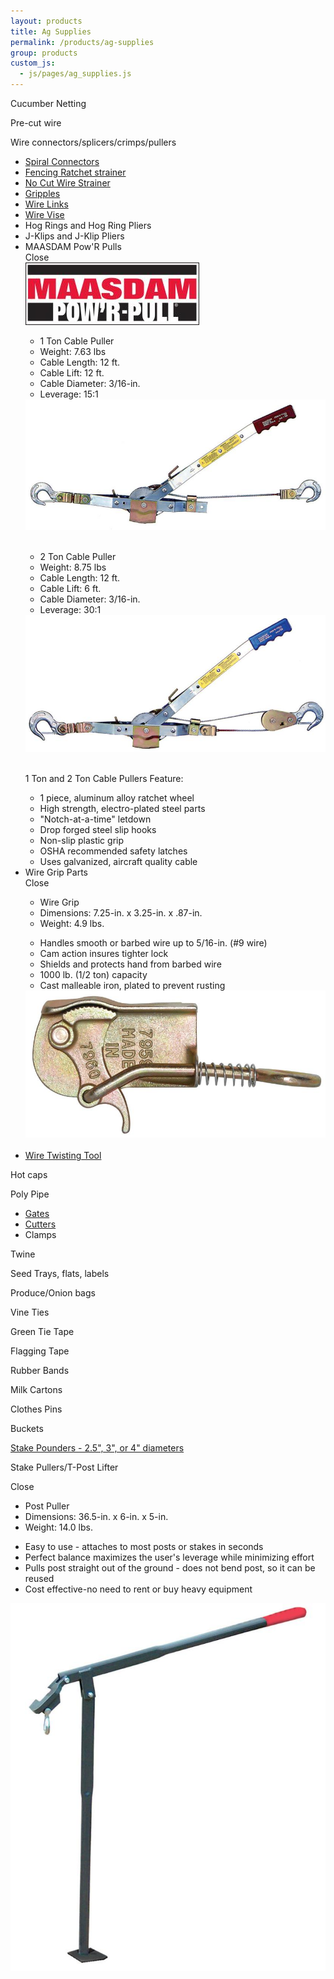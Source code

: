 ```yaml
---
layout: products
title: Ag Supplies
permalink: /products/ag-supplies
group: products
custom_js:
  - js/pages/ag_supplies.js
---
```


<p>Cucumber Netting</p>

<p>Pre-cut wire</p>

<p>Wire connectors/splicers/crimps/pullers</p>

<ul class='products'>
    <li>
        <a href='/images/vineyard-spiral-connectors.jpg'
                rel='lightbox'>
            Spiral Connectors
        </a>
    </li>
    <li>
        <a href='/images/fencing-ratchet-strainer.jpg'
                rel='lightbox'>
            Fencing Ratchet strainer
        </a>
    </li>
    <li>
        <a href='/images/no-cut-wire-strainer.jpeg'
                rel='lightbox'>
            No Cut Wire Strainer
        </a>
    </li>
    <li>
        <a href='/images/gripples.jpg' rel='lightbox'>
            Gripples
        </a>
    </li>
    <li>
        <a href='/images/wire-link.jpg' rel='lightbox'>
            Wire Links
        </a>
    </li>
    <li>
        <a href='/images/wire-vise.jpg' rel='lightbox'>
            Wire Vise
        </a>
    </li>
    <li>Hog Rings and Hog Ring Pliers</li>
    <li>J-Klips and J-Klip Pliers</li>
    <li>
        <span id='show-maasdam' class='clickable'>
            MAASDAM Pow'R Pulls
        </span>
        <div class='onclick-box' id='maasdam'>
            <div class='close clickable'>Close</div>
            <img src='/images/maasdam-banner.jpg'
                    alt='maasdam' />
            <div class='float-left small'>
                <ul>
                    <li class='bold'>1 Ton Cable Puller</li>
                    <li>Weight: 7.63 lbs</li>
                    <li>Cable Length: 12 ft.</li>
                    <li>Cable Lift: 12 ft.</li>
                    <li>Cable Diameter: 3/16-in.</li>
                    <li>Leverage: 15:1</li>
                </ul>
            </div>
            <div class='float-right'>
                <a href='/images/pullr-1t.jpg' rel='lightbox'>
                    <img src='/images/pullr-1t.jpg' class='w200'
                        alt="1 Ton Pull'R" />
                </a>
            </div>
            <br class='clear' />
            <div class='float-left small'>
                <ul>
                    <li class='bold'>2 Ton Cable Puller</li>
                    <li>Weight: 8.75 lbs</li>
                    <li>Cable Length: 12 ft.</li>
                    <li>Cable Lift: 6 ft.</li>
                    <li>Cable Diameter: 3/16-in.</li>
                    <li>Leverage: 30:1</li>
                </ul>
            </div>
            <div class='float-right'>
                <a href='/images/pullr-2t.jpg' rel='lightbox'>
                    <img src='/images/pullr-2t.jpg' class='w200'
                        alt="2 Ton Pull'R" />
                </a>
            </div>
            <br class='clear' />
            <p class='bold'>
                1 Ton and 2 Ton Cable Pullers Feature:
            </p>
            <ul class='products'>
                <li>1 piece, aluminum alloy ratchet wheel</li>
                <li>
                    High strength, electro-plated steel parts
                </li>
                <li>"Notch-at-a-time" letdown</li>
                <li>Drop forged steel slip hooks</li>
                <li>Non-slip plastic grip</li>
                <li>OSHA recommended safety latches</li>
                <li>
                    Uses galvanized, aircraft quality cable
                </li>
            </ul>
        </div>
    </li>
    <li>
        <span id='show-wire-grip' class='clickable'>
            Wire Grip Parts
        </span>
        <div class='onclick-box' id='wire-grip'>
            <div class='close clickable'>Close</div>
            <div class='float-left small'>
                <ul>
                    <li class='bold'>Wire Grip</li>
                    <li>
                        Dimensions: 7.25-in. x 3.25-in. x
                        .87-in.
                    </li>
                    <li>Weight: 4.9 lbs.</li>
                </ul>
                <ul class='products'>
                    <li>
                        Handles smooth or barbed wire up to
                        5/16-in. (#9 wire)
                    </li>
                    <li>Cam action insures tighter lock</li>
                    <li>
                        Shields and protects hand from barbed
                        wire
                    </li>
                    <li>1000 lb. (1/2 ton) capacity</li>
                    <li>
                        Cast malleable iron, plated to prevent
                        rusting
                    </li>
                </ul>
            </div>
            <div class='float-right'>
                <a href='/images/wire-grip.jpg' rel='lightbox'>
                    <img src='/images/wire-grip.jpg'
                            alt='Wire Grip'
                            class='w200' />
                </a>
            </div>
            <br class='clear' />
        </div>
    </li>
    <li>
        <a href='/images/wire-twisting-tool.jpeg'
                rel='lightbox'>
            Wire Twisting Tool
        </a>
    </li>
</ul>

<p>Hot caps</p>

<p>Poly Pipe</p>
<ul class='products'>
    <li>
        <a href='/images/poly-slide-gate.jpg' rel='lightbox'>
            Gates
        </a>
    </li>
    <li>
        <a href='/images/poly-pipe-cutter.jpg' rel='lightbox'>
            Cutters
        </a>
    </li>
    <li>Clamps</li>
</ul>

<p>Twine</p>

<p>Seed Trays, flats, labels</p>

<p>Produce/Onion bags</p>

<p>Vine Ties</p>

<p>Green Tie Tape</p>

<p>Flagging Tape</p>

<p>Rubber Bands</p>

<p>Milk Cartons</p>

<p>Clothes Pins</p>

<p>Buckets</p>

<p>
    <a href='/images/stake_pounder.jpg' rel='lightbox'>
        Stake Pounders - 2.5", 3", or 4" diameters
    </a>
</p>

<p class='clickable' id='show-lifter'>
    Stake Pullers/T-Post Lifter
</p>

<div class='onclick-box' id='lifter'>
    <div class='close clickable'>Close</div>
    <div class='float-left small'>
            <ul>
                <li class='bold'>Post Puller</li>
                <li>Dimensions: 36.5-in. x 6-in. x 5-in. </li>
                <li>Weight: 14.0 lbs.</li>
            </ul>
            <ul class='products'>
                <li>
                    Easy to use - attaches to most posts or
                    stakes in seconds
                </li>
                <li>
                    Perfect balance maximizes the user's
                    leverage while minimizing effort
                </li>
                <li>
                    Pulls post straight out of the ground -
                    does not bend post, so it can be reused
                </li>
                <li>
                    Cost effective-no need to rent or buy heavy
                    equipment
                </li>
            </ul>
        </div>
        <div class='float-right'>
            <a href='/images/post-puller.jpg' rel='lightbox'>
                <img src='/images/post-puller.jpg'
                        alt='Post Puller'
                        class='w200' />
            </a>
        </div>
        <br class='clear' />
</div>
